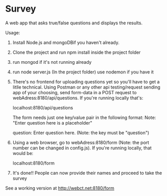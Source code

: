 # Survey

A web app that asks true/false questions and displays the results.

Usage:
  1)  Install Node.js and mongoDBif you haven't already. 
  
  2)  Clone the project and run npm install inside the project folder
  
  3) run mongod if it's not running already
  
  4) run node server.js (In the project folder) use nodemon if you have it
  
  5)  There's no frontend for uploading questions yet so you'll have to get 
      a litlle technical. Using Postman or any other api testing/request sending app
      of your choosing, send form-data in a POST request to webAdress:8180/api/questions.
      If you're running locally that's:
      
      localhost:8180/api/questions
      
      The form needs just one key/value pair in the following format:
      Note: "Enter question here is a placeholder"
      
      question: Enter question here. (Note: the key must be "question")
  
  3)  Using a web browser, go to webAdress:8180/form (Note: the port number can be changed in config.js).
      If you're running locally, that would be:
      
      localhost:8180/form
  
  4)  It's done!! People can now provide their names and proceed to take the survey

See a working version at http://webct.net:8180/form
